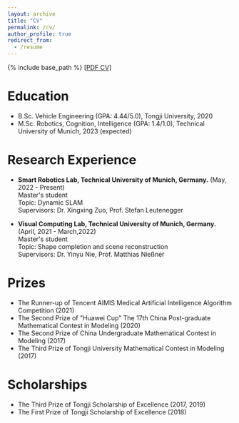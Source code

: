 ```yaml
---
layout: archive
title: "CV"
permalink: /cv/
author_profile: true
redirect_from:
  - /resume
---
```


{% include base_path %}
[[PDF CV](http://dylanorange.github.io/files/cv.pdf)]

Education
======
* B.Sc. Vehicle Engineering (GPA: 4.44/5.0), Tongji University, 2020
* M.Sc. Robotics, Cognition, Intelligence (GPA: 1.4/1.0), Technical University of Munich, 2023 (expected)

Research Experience
======
* <b>Smart Robotics Lab, Technical University of Munich, Germany.</b> (May, 2022 - Present)<br /> 
    Master's student<br /> 
    Topic: Dynamic SLAM<br /> 
    Supervisors: Dr. Xingxing Zuo, Prof. Stefan Leutenegger

* <b>Visual Computing Lab, Technical University of Munich, Germany.</b>  (April, 2021 - March,2022)<br /> 
    Master's student<br /> 
    Topic: Shape completion and scene reconstruction<br /> 
    Supervisors: Dr. Yinyu Nie, Prof. Matthias Nießner 

Prizes
======
* The Runner-up of Tencent AIMIS Medical Artificial Intelligence Algorithm Competition (2021)
* The Second Prize of "Huawei Cup" The 17th China Post-graduate Mathematical Contest in Modeling (2020)
* The Second Prize of China Undergraduate Mathematical Contest in Modeling (2017)
* The Third Prize of Tongji University Mathematical Contest in Modeling (2017)

Scholarships
======
* The Third Prize of Tongji Scholarship of Excellence (2017, 2019)
* The First Prize of Tongji Scholarship of Excellence (2018)
